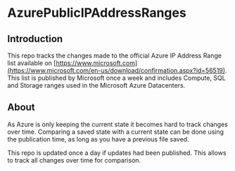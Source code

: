 # AzurePublicIPAddressRanges

## Introduction

This repo tracks the changes made to the official Azure IP Address Range list available on [https://www.microsoft.com](https://www.microsoft.com/en-us/download/confirmation.aspx?id=56519). This list is published by Microsoft once a week and includes Compute, SQL and Storage ranges used in the Microsoft Azure Datacenters.

## About

As Azure is only keeping the current state it becomes hard to track changes over time. Comparing a saved state with a current state can be done using the publication time, as long as you have a previous file saved.

This repo is updated once a day if updates had been published. This allows to track all changes over time for comparison.
